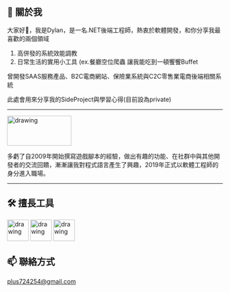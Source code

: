 
<!--
### Hi there 👋
- 🔭 I’m currently working on ..
**plus724254/plus724254** is a ✨ _special_ ✨ repository because its `README.md` (this file) appears on your GitHub profile.

Here are some ideas to get you started:

- 🔭 I’m currently working on ...
- 🌱 I’m currently learning ...
- 👯 I’m looking to collaborate on ...
- 🤔 I’m looking for help with ...
- 💬 Ask me about ...
- 📫 How to reach me: ...
- 😄 Pronouns: ...
- ⚡ Fun fact: ...
-->


🌱 關於我
---
大家好👋，我是Dylan，是一名.NET後端工程師，熱衷於軟體開發，和你分享我最喜歡的兩個領域 
1. 高併發的系統效能調教
2. 日常生活的實用小工具 (ex.餐廳空位爬蟲 讓我能吃到一頓饗饗Buffet

曾開發SAAS服務產品、B2C電商網站、保險業系統與C2C零售業電商後端相關系統

此處會用來分享我的SideProject與學習心得(目前設為private)


---

<img src="https://repository-images.githubusercontent.com/11489037/20ccee7a-6ca6-4a7b-99ea-b820b7d8be32" alt="drawing" height="70" width="150"/>  

多虧了自2009年開始撰寫遊戲腳本的經驗，做出有趣的功能、在社群中與其他開發者的交流回饋，漸漸讓我對程式語言產生了興趣，2019年正式以軟體工程師的身分進入職場。  

---



🛠️ 擅長工具
---
<div>
<img src="https://upload.wikimedia.org/wikipedia/commons/thumb/e/ee/.NET_Core_Logo.svg/512px-.NET_Core_Logo.svg.png" alt="drawing" height="50" width="50"/>
<img src="https://jgomezz.gallerycdn.vsassets.io/extensions/jgomezz/ndpinstallertask/1.0.14/1558448885859/Microsoft.VisualStudio.Services.Icons.Default" alt="drawing" height="50" width="50"/>
<img src="https://audacia.co.uk/img/technologies/sql.svg" alt="drawing" height="50" width="50"/>
</div>

📫 聯絡方式
---
plus724254@gmail.com
